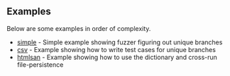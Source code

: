 ## Examples

Below are some examples in order of complexity.

* [simple](simple) - Simple example showing fuzzer figuring out unique branches
* [csv](csv) - Example showing how to write test cases for unique branches
* [htmlsan](htmlsan) - Example showing how to use the dictionary and cross-run file-persistence